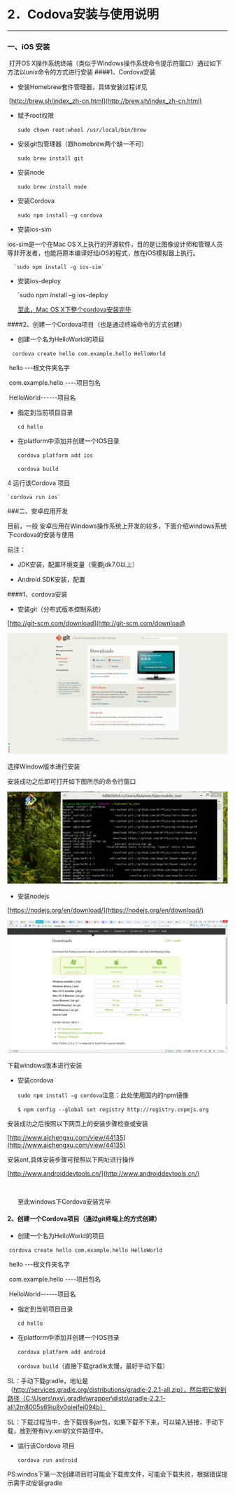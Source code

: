 
# 2．**Codova安装与使用说明**
****
### 一、iOS 安装

​     打开OS X操作系统终端（类似于Windows操作系统命令提示符窗口）通过如下方法以unix命令的方式进行安装
####1、Cordova安装

* 安装Homebrew套件管理器，具体安装过程详见

​      [http://brew.sh/index_zh-cn.html](http://brew.sh/index_zh-cn.html)

* 赋予root权限

  `sudo chown root:wheel /usr/local/bin/brew`

* 安装git包管理器（跟homebrew两个缺一不可）

    `sudo brew install git`

* 安装node

   `sudo brew install node`

* 安装Cordova

  `sudo npm install –g cordova`

* 安装ios-sim

ios-sim是一个在Mac OS X上执行的开源软件，目的是让图像设计师和管理人员等非开发者，也能将原本编译好给iOS的程式，放在iOS模拟器上执行。

      `sudo npm install -g ios-sim`

* 安装ios-deploy

     `sudo npm install –g ios-deploy

    <u>至此，Mac OS X下整个cordova安装完毕</u>



####2、创建一个Cordova项目（也是通过终端命令的方式创建）

* 创建一个名为HelloWorld的项目

​      ` cordova create hello com.example.hello HelloWorld`

​       hello ---根文件夹名字

​       com.example.hello ----项目包名

​       HelloWorld------项目名

*  指定到当前项目目录

   `cd hello`

*  在platform中添加并创建一个IOS目录

   `cordova platform add ios`

   `cordova build`

 4 运行该Cordova 项目

	`cordova run ios`



###二、安卓应用开发

目前，一般 安卓应用在Windows操作系统上开发的较多，下面介绍windows系统下cordova的安装与使用

前注：

* JDK安装，配置环境变量（需要jdk7.0以上）

* Android SDK安装，配置

####1、cordova安装

* 安装git（分布式版本控制系统）

[http://git-scm.com/download](http://git-scm.com/download)

![img](Img\wps32C7.tmp.jpg) 

选择Window版本进行安装

安装成功之后即可打开如下图所示的命令行窗口

![img](Img\wps32C8.tmp.jpg) 

* 安装nodejs 

[https://nodejs.org/en/download/](https://nodejs.org/en/download/)

![img](Img\wps32D9.tmp.jpg) 

下载windows版本进行安装

* 安装cordova

	`sudo npm install –g cordova`注意：此处使用国内的npm镜像

	`$ npm config --global set registry http://registry.cnpmjs.org`

 

安装成功之后按照以下网页上的安装步骤检查或安装

[http://www.aichengxu.com/view/44135](http://www.aichengxu.com/view/44135)

安装ant,具体安装步骤可按照以下网址进行操作

[http://www.androiddevtools.cn/](http://www.androiddevtools.cn/)

​      <ul>至此windows下Cordova安装完毕</ul>

#### 2、创建一个Cordova项目（通过git终端上的方式创建）

* 创建一个名为HelloWorld的项目

​      	`cordova create hello com.example.hello HelloWorld`

​      hello ---根文件夹名字

​      com.example.hello ----项目包名

​      HelloWorld------项目名

* 指定到当前项目目录

  	`cd hello`

* 在platform中添加并创建一个IOS目录

  	`cordova platform add android`

	`cordova build`（直接下载gradle太慢，最好手动下载）

SL：手动下载gradle，地址是（http://services.gradle.org/distributions/gradle-2.2.1-all.zip），然后把它放到路径（C:\Users\nxy\.gradle\wrapper\dists\gradle-2.2.1-all\2m8005s69iu8v0oiejfej094b）

SL：下载过程当中，会下载很多jar包，如果下载不下来，可以输入链接，手动下载，放到带有ivy.xml的文件路径中。

* 运行该Cordova 项目

	`cordova run android`

​    PS:windos下第一次创建项目时可能会下载库文件，可能会下载失败，根据错误提示需手动安装gradle
